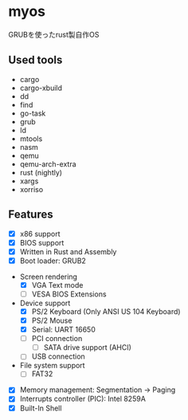 # myos
GRUBを使ったrust製自作OS
## Used tools
* cargo
* cargo-xbuild
* dd
* find
* go-task
* grub
* ld
* mtools
* nasm
* qemu
* qemu-arch-extra
* rust (nightly)
* xargs
* xorriso

## Features
- [x] x86 support
- [x] BIOS support
- [x] Written in Rust and Assembly
- [x] Boot loader: GRUB2
- Screen rendering
  - [x] VGA Text mode
  - [ ] VESA BIOS Extensions
- Device support
  - [x] PS/2 Keyboard (Only ANSI US 104 Keyboard)
  - [x] PS/2 Mouse
  - [x] Serial: UART 16650
  - [ ] PCI connection
    - [ ] SATA drive support (AHCI)
  - [ ] USB connection
- File system support
  - [ ] FAT32
- [x] Memory management: Segmentation -> Paging
- [x] Interrupts controller (PIC): Intel 8259A
- [x] Built-In Shell